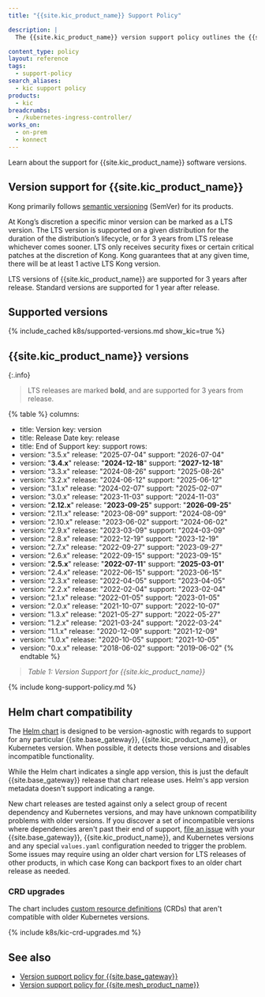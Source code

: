 ```yaml
---
title: "{{site.kic_product_name}} Support Policy"

description: |
  The {{site.kic_product_name}} version support policy outlines the {{site.kic_product_name}} versioning scheme and version lifecycle, from release to sunset support.

content_type: policy
layout: reference
tags:
  - support-policy
search_aliases: 
  - kic support policy
products:
  - kic
breadcrumbs:
  - /kubernetes-ingress-controller/
works_on:
  - on-prem
  - konnect
---
```


Learn about the support for {{site.kic_product_name}} software versions.

## Version support for {{site.kic_product_name}}

Kong primarily follows [semantic versioning](https://semver.org/) (SemVer) for its products.

At Kong’s discretion a specific minor version can be marked as a LTS version. The LTS version is supported on a given distribution for the duration of the distribution’s lifecycle, or for 3 years from LTS release whichever comes sooner. LTS only receives security fixes or certain critical patches at the discretion of Kong. Kong guarantees that at any given time, there will be at least 1 active LTS Kong version.

LTS versions of {{site.kic_product_name}} are supported for 3 years after release. Standard versions are supported for 1 year after release.

## Supported versions

{% include_cached k8s/supported-versions.md show_kic=true %}

## {{site.kic_product_name}} versions

{:.info}
> LTS releases are marked **bold**, and are supported for 3 years from release.

{% table %}
columns:
  - title: Version
    key: version
  - title: Release Date
    key: release
  - title: End of Support
    key: support
rows:
  - version: "3.5.x"
    release: "2025-07-04"
    support: "2026-07-04"
  - version: "**3.4.x**"
    release: "**2024-12-18**"
    support: "**2027-12-18**"
  - version: "3.3.x"
    release: "2024-08-26"
    support: "2025-08-26"
  - version: "3.2.x"
    release: "2024-06-12"
    support: "2025-06-12"
  - version: "3.1.x"
    release: "2024-02-07"
    support: "2025-02-07"
  - version: "3.0.x"
    release: "2023-11-03"
    support: "2024-11-03"
  - version: "**2.12.x**"
    release: "**2023-09-25**"
    support: "**2026-09-25**"
  - version: "2.11.x"
    release: "2023-08-09"
    support: "2024-08-09"
  - version: "2.10.x"
    release: "2023-06-02"
    support: "2024-06-02"
  - version: "2.9.x"
    release: "2023-03-09"
    support: "2024-03-09"
  - version: "2.8.x"
    release: "2022-12-19"
    support: "2023-12-19"
  - version: "2.7.x"
    release: "2022-09-27"
    support: "2023-09-27"
  - version: "2.6.x"
    release: "2022-09-15"
    support: "2023-09-15"
  - version: "**2.5.x**"
    release: "**2022-07-11**"
    support: "**2025-03-01**"
  - version: "2.4.x"
    release: "2022-06-15"
    support: "2023-06-15"
  - version: "2.3.x"
    release: "2022-04-05"
    support: "2023-04-05"
  - version: "2.2.x"
    release: "2022-02-04"
    support: "2023-02-04"
  - version: "2.1.x"
    release: "2022-01-05"
    support: "2023-01-05"
  - version: "2.0.x"
    release: "2021-10-07"
    support: "2022-10-07"
  - version: "1.3.x"
    release: "2021-05-27"
    support: "2022-05-27"
  - version: "1.2.x"
    release: "2021-03-24"
    support: "2022-03-24"
  - version: "1.1.x"
    release: "2020-12-09"
    support: "2021-12-09"
  - version: "1.0.x"
    release: "2020-10-05"
    support: "2021-10-05"
  - version: "0.x.x"
    release: "2018-06-02"
    support: "2019-06-02"
{% endtable %}

> _Table 1: Version Support for {{site.kic_product_name}}_

{% include kong-support-policy.md %}

## Helm chart compatibility

The [Helm chart](https://github.com/Kong/charts/) is designed to be version-agnostic with regards to support for any particular {{site.base_gateway}},
{{site.kic_product_name}}, or Kubernetes version. When possible, it detects
those versions and disables incompatible functionality.

While the Helm chart indicates a single app version, this is just the default
{{site.base_gateway}} release that chart release uses. Helm's app version
metadata doesn't support indicating a range.

New chart releases are tested against only a select group of recent
dependency and Kubernetes versions, and may have unknown compatibility problems
with older versions. If you discover a set of incompatible versions where
dependencies aren't past their end of support, [file an
issue](https://github.com/Kong/charts/issues/) with your {{site.base_gateway}},
{{site.kic_product_name}}, and Kubernetes versions and any special `values.yaml`
configuration needed to trigger the problem. Some issues may require using an
older chart version for LTS releases of other products, in which case Kong can
backport fixes to an older chart release as needed.

### CRD upgrades

The chart includes [custom resource definitions](https://kubernetes.io/docs/concepts/extend-kubernetes/api-extension/custom-resources/)
(CRDs) that aren't compatible with older Kubernetes versions.

{% include k8s/kic-crd-upgrades.md %}

## See also

- [Version support policy for {{site.base_gateway}}](/gateway/version-support-policy/)
- [Version support policy for {{site.mesh_product_name}}](/mesh/support-policy/)
